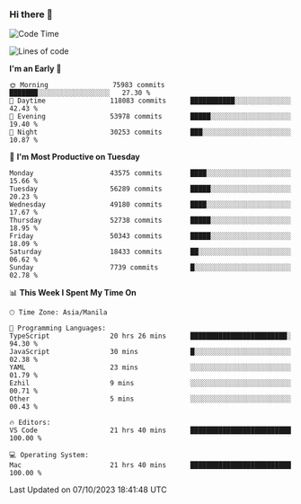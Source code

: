 ### Hi there 👋

<!--START_SECTION:waka-->
![Code Time](http://img.shields.io/badge/Code%20Time-4%2C406%20hrs%2021%20mins-blue)

![Lines of code](https://img.shields.io/badge/From%20Hello%20World%20I%27ve%20Written-106.9%20million%20lines%20of%20code-blue)

**I'm an Early 🐤** 

```text
🌞 Morning                75983 commits       ███████░░░░░░░░░░░░░░░░░░   27.30 % 
🌆 Daytime                118083 commits      ███████████░░░░░░░░░░░░░░   42.43 % 
🌃 Evening                53978 commits       █████░░░░░░░░░░░░░░░░░░░░   19.40 % 
🌙 Night                  30253 commits       ███░░░░░░░░░░░░░░░░░░░░░░   10.87 % 
```
📅 **I'm Most Productive on Tuesday** 

```text
Monday                   43575 commits       ████░░░░░░░░░░░░░░░░░░░░░   15.66 % 
Tuesday                  56289 commits       █████░░░░░░░░░░░░░░░░░░░░   20.23 % 
Wednesday                49180 commits       ████░░░░░░░░░░░░░░░░░░░░░   17.67 % 
Thursday                 52738 commits       █████░░░░░░░░░░░░░░░░░░░░   18.95 % 
Friday                   50343 commits       █████░░░░░░░░░░░░░░░░░░░░   18.09 % 
Saturday                 18433 commits       ██░░░░░░░░░░░░░░░░░░░░░░░   06.62 % 
Sunday                   7739 commits        █░░░░░░░░░░░░░░░░░░░░░░░░   02.78 % 
```


📊 **This Week I Spent My Time On** 

```text
🕑︎ Time Zone: Asia/Manila

💬 Programming Languages: 
TypeScript               20 hrs 26 mins      ████████████████████████░   94.30 % 
JavaScript               30 mins             █░░░░░░░░░░░░░░░░░░░░░░░░   02.38 % 
YAML                     23 mins             ░░░░░░░░░░░░░░░░░░░░░░░░░   01.79 % 
Ezhil                    9 mins              ░░░░░░░░░░░░░░░░░░░░░░░░░   00.71 % 
Other                    5 mins              ░░░░░░░░░░░░░░░░░░░░░░░░░   00.43 % 

🔥 Editors: 
VS Code                  21 hrs 40 mins      █████████████████████████   100.00 % 

💻 Operating System: 
Mac                      21 hrs 40 mins      █████████████████████████   100.00 % 
```


 Last Updated on 07/10/2023 18:41:48 UTC
<!--END_SECTION:waka-->


<!--
**rad182/rad182** is a ✨ _special_ ✨ repository because its `README.md` (this file) appears on your GitHub profile.

Here are some ideas to get you started:

- 🔭 I’m currently working on ...
- 🌱 I’m currently learning ...
- 👯 I’m looking to collaborate on ...
- 🤔 I’m looking for help with ...
- 💬 Ask me about ...
- 📫 How to reach me: ...
- 😄 Pronouns: ...
- ⚡ Fun fact: ...
-->
